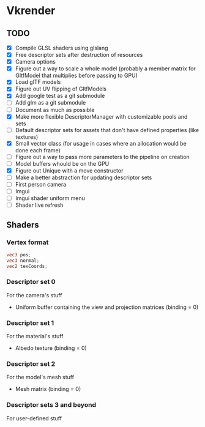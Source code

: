 # Vkrender

## TODO
- [x] Compile GLSL shaders using glslang
- [x] Free descriptor sets after destruction of resources
- [x] Camera options
- [x] Figure out a way to scale a whole model (probably a member
      matrix for GltfModel that multiplies before passing to GPU)
- [x] Load glTF models
- [x] Figure out UV flipping of GltfModels
- [x] Add google test as a git submodule
- [ ] Add glm as a git submodule
- [ ] Document as much as possible
- [x] Make more flexible DescriptorManager with customizable pools and sets
- [ ] Default descriptor sets for assets that don't have defined properties (like textures)
- [x] Small vector class (for usage in cases where an allocation would be done each frame)
- [ ] Figure out a way to pass more parameters to the pipeline on creation
- [ ] Model buffers whould be on the GPU
- [x] Figure out Unique with a move constructor
- [ ] Make a better abstraction for updating descriptor sets
- [ ] First person camera
- [ ] Imgui
- [ ] Imgui shader uniform menu
- [ ] Shader live refresh

## Shaders

### Vertex format
```glsl
vec3 pos;
vec3 normal;
vec2 texCoords;
```

### Descriptor set 0
For the camera's stuff
- Uniform buffer containing the view and projection matrices (binding = 0)

### Descriptor set 1
For the material's stuff
- Albedo texture (binding = 0)

### Descriptor set 2
For the model's mesh stuff
- Mesh matrix (binding = 0)

### Descriptor sets 3 and beyond
For user-defined stuff

